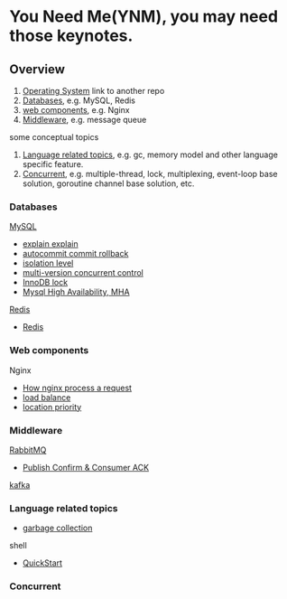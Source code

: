 # You Need Me(YNM),  you may need those keynotes.

## Overview

1. [Operating System](https://github.com/kakukosaku/OperatingSystem) link to another repo
2. [Databases](#databases), e.g. MySQL, Redis
3. [web components](#web-components), e.g. Nginx
4. [Middleware](#middleware), e.g. message queue

some conceptual topics

1. [Language related topics](#language-related-topics), e.g. gc, memory model and other language specific feature.
2. [Concurrent](#concurrent), e.g. multiple-thread, lock, multiplexing, event-loop base solution, goroutine channel base solution, etc.

### Databases

[MySQL](databases/mysql/README.md)

- [explain explain](databases/mysql/explain_explain.md)
- [autocommit commit rollback](databases/mysql/autocommit_commit_rollback.md)
- [isolation level](databases/mysql/isolation_level.md)
- [multi-version concurrent control](databases/mysql/mvcc.md)
- [InnoDB lock](databases/mysql/innodb_lock.md)
- [Mysql High Availability, MHA](databases/mysql/mha.md)

[Redis](databases/redis/README.md)

- [Redis](databases/redis/README.md)

### Web components

Nginx
    
- [How nginx process a request](web_components/nginx/process_request.md)
- [load balance](web_components/nginx/load_balancer.md)
- [location priority](web_components/nginx/location_priority.md)

### Middleware

[RabbitMQ](middleware/mq/rabbitmq/README.md)

- [Publish Confirm & Consumer ACK](middleware/mq/rabbitmq/publish_confirm_consumer_ack.md)

[kafka](middleware/mq/kafka/README.md)

### Language related topics

- [garbage collection](language_topics/gc/README.md)

shell

- [QuickStart]()

### Concurrent
